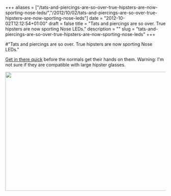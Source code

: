 +++
aliases = ["/tats-and-piercings-are-so-over-true-hipsters-are-now-sporting-nose-leds/","/2012/10/02/tats-and-piercings-are-so-over-true-hipsters-are-now-sporting-nose-leds"]
date = "2012-10-02T12:12:54+01:00"
draft = false
title = "Tats and piercings are so over. True hipsters are now sporting Nose LEDs."
description = ""
slug = "tats-and-piercings-are-so-over-true-hipsters-are-now-sporting-nose-leds"
+++

#"Tats and piercings are so over. True hipsters are now sporting Nose LEDs."

<a href="http://www.seeedstudio.com/depot/nose-led-kit-p-1274.html?cPath=202">Get in there quick</a> before the normals get their hands on them. Warning: I'm not sure if they are compatible with large hipster glasses.

<a href="http://www.seeedstudio.com/depot/nose-led-kit-p-1274.html?cPath=202"><img src="https://s3-eu-west-1.amazonaws.com/conoroneill.net/wp-content/uploads/2012/10/nosekit-.jpg" alt="" title="nosekit" width="600" height="375" class="alignnone size-full wp-image-868" /></a>

